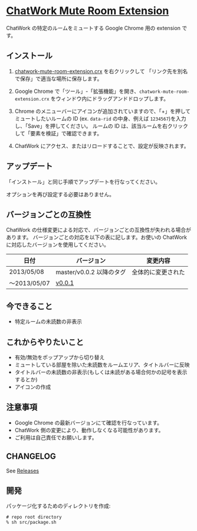 # [ChatWork Mute Room Extension](https://github.com/chocoby/chatwork-mute-room-extension)

ChatWork の特定のルームをミュートする Google Chrome 用の extension です。

## インストール

1. [chatwork-mute-room-extension.crx](https://github.com/chocoby/chatwork-mute-room-extension/raw/master/chatwork-mute-room-extension.crx) を右クリックして
「リンク先を別名で保存」で適当な場所に保存します。

2. Google Chrome で「ツール」-「拡張機能」を開き、`chatwork-mute-room-extension.crx` をウィンドウ内にドラッグアンドドロップします。

3. Chrome のメニューバーにアイコンが追加されていますので、「+」を押してミュートしたいルームの ID (ex. `data-rid` の中身、例えば `1234567`)を入力し、「Save」を押してください。
   ルームの ID は、該当ルームを右クリックして「要素を検証」で確認できます。

4. ChatWork にアクセス、またはリロードすることで、設定が反映されます。

## アップデート

「インストール」と同じ手順でアップデートを行なってください。

オプションを再び設定する必要はありません。

## バージョンごとの互換性

ChatWork の仕様変更による対応で、バージョンごとの互換性が失われる場合があります。
バージョンごとの対応を以下の表に記します。お使いの ChatWork に対応したバージョンを使用してください。

|日付|バージョン|変更内容|
|----|----------|--------|
|2013/05/08|master/v0.0.2 以降のタグ|全体的に変更された|
|～2013/05/07|[v0.0.1](https://github.com/chocoby/chatwork-mute-room-extension/tree/v0.0.1)||

## 今できること

* 特定ルームの未読数の非表示

## これからやりたいこと

* 有効/無効をポップアップから切り替え
* ミュートしている部屋を除いた未読数をルームエリア、タイトルバーに反映
* タイトルバーの未読数の非表示(もしくは未読がある場合何かの記号を表示するとか)
* アイコンの作成

## 注意事項

* Google Chrome の最新バージョンにて確認を行なっています。
* ChatWork 側の変更により、動作しなくなる可能性があります。
* ご利用は自己責任でお願いします。

## CHANGELOG

See [Releases](https://github.com/chocoby/chatwork-mute-room-extension/releases)

## 開発

パッケージ化するためのディレクトリを作成:

```
# repo root directory
% sh src/package.sh
```
